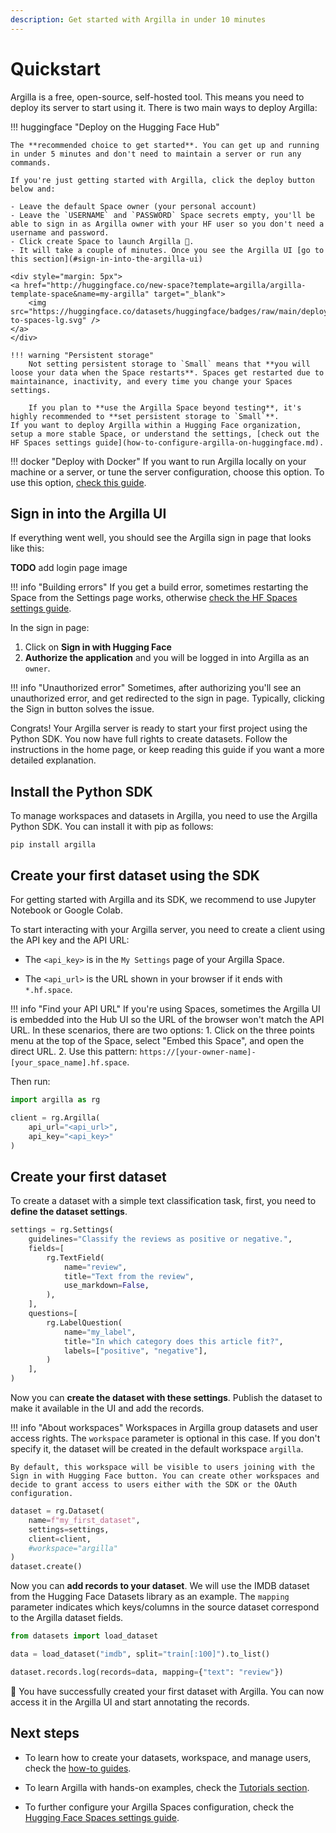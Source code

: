 ```yaml
---
description: Get started with Argilla in under 10 minutes
---
```


# Quickstart

Argilla is a free, open-source, self-hosted tool. This means you need to deploy its server to start using it. There is two main ways to deploy Argilla:

!!! huggingface "Deploy on the Hugging Face Hub"

    The **recommended choice to get started**. You can get up and running in under 5 minutes and don't need to maintain a server or run any commands. 
    
    If you're just getting started with Argilla, click the deploy button below and:

    - Leave the default Space owner (your personal account)
    - Leave the `USERNAME` and `PASSWORD` Space secrets empty, you'll be able to sign in as Argilla owner with your HF user so you don't need a username and password.
    - Click create Space to launch Argilla 🚀.
    - It will take a couple of minutes. Once you see the Argilla UI [go to this section](#sign-in-into-the-argilla-ui)

    <div style="margin: 5px">
	<a href="http://huggingface.co/new-space?template=argilla/argilla-template-space&name=my-argilla" target="_blank">
	    <img src="https://huggingface.co/datasets/huggingface/badges/raw/main/deploy-to-spaces-lg.svg" />
	</a>
    </div>

    !!! warning "Persistent storage"
        Not setting persistent storage to `Small` means that **you will loose your data when the Space restarts**. Spaces get restarted due to maintainance, inactivity, and every time you change your Spaces settings. 
        
        If you plan to **use the Argilla Space beyond testing**, it's highly recommended to **set persistent storage to `Small`**.
    If you want to deploy Argilla within a Hugging Face organization, setup a more stable Space, or understand the settings, [check out the HF Spaces settings guide](how-to-configure-argilla-on-huggingface.md).

!!! docker "Deploy with Docker"
     If you want to run Argilla locally on your machine or a server, or tune the server configuration, choose this option. To use this option, [check this guide](how-to-deploy-argilla-with-docker.md).

## Sign in into the Argilla UI
If everything went well, you should see the Argilla sign in page that looks like this:

**TODO** add login page image

!!! info "Building errors"
    If you get a build error, sometimes restarting the Space from the Settings page works, otherwise [check the HF Spaces settings guide](how-to-configure-argilla-on-huggingface.md).


In the sign in page:

1. Click on **Sign in with Hugging Face**
2. **Authorize the application** and you will be logged in into Argilla as an `owner`.

!!! info "Unauthorized error"
    Sometimes, after authorizing you'll see an unauthorized error, and get redirected to the sign in page. Typically, clicking the Sign in button solves the issue.

Congrats! Your Argilla server is ready to start your first project using the Python SDK. You now have full rights to create datasets. Follow the instructions in the home page, or keep reading this guide if you want a more detailed explanation.

## Install the Python SDK

To manage workspaces and datasets in Argilla, you need to use the Argilla Python SDK. You can install it with pip as follows:

```console
pip install argilla
```

## Create your first dataset using the SDK
For getting started with Argilla and its SDK, we recommend to use Jupyter Notebook or Google Colab.

To start interacting with your Argilla server, you need to create a client using the API key and the API URL: 

- The `<api_key>` is in the `My Settings` page of your Argilla Space. 

- The `<api_url>` is the URL shown in your browser if it ends with `*.hf.space`.

!!! info "Find your API URL"
    If you're using Spaces, sometimes the Argilla UI is embedded into the Hub UI so the URL of the browser won't match the API URL. In these scenarios, there are two options:
        1. Click on the three points menu at the top of the Space, select "Embed this Space", and open the direct URL.
        2. Use this pattern: `https://[your-owner-name]-[your_space_name].hf.space`.  

Then run:

```python
import argilla as rg

client = rg.Argilla(
    api_url="<api_url>",
    api_key="<api_key>"
)
```

## Create your first dataset

To create a dataset with a simple text classification task, first, you need to **define the dataset settings**.

```python
settings = rg.Settings(
    guidelines="Classify the reviews as positive or negative.",
    fields=[
        rg.TextField(
            name="review",
            title="Text from the review",
            use_markdown=False,
        ),
    ],
    questions=[
        rg.LabelQuestion(
            name="my_label",
            title="In which category does this article fit?",
            labels=["positive", "negative"],
        )
    ],
)
```

Now you can **create the dataset with these settings**. Publish the dataset to make it available in the UI and add the records.

!!! info "About workspaces"
    Workspaces in Argilla group datasets and user access rights. The `workspace` parameter is optional in this case. If you don't specify it, the dataset will be created in the default workspace `argilla`. 
    
    By default, this workspace will be visible to users joining with the Sign in with Hugging Face button. You can create other workspaces and decide to grant access to users either with the SDK or the OAuth configuration.

```python
dataset = rg.Dataset(
    name=f"my_first_dataset",
    settings=settings,
    client=client,
    #workspace="argilla"
)
dataset.create()
```

Now you can **add records to your dataset**. We will use the IMDB dataset from the Hugging Face Datasets library as an example. The `mapping` parameter indicates which keys/columns in the source dataset correspond to the Argilla dataset fields.

```python
from datasets import load_dataset

data = load_dataset("imdb", split="train[:100]").to_list()

dataset.records.log(records=data, mapping={"text": "review"})
```

🎉 You have successfully created your first dataset with Argilla. You can now access it in the Argilla UI and start annotating the records.

## Next steps
- To learn how to create your datasets, workspace, and manage users, check the [how-to guides](../how_to_guides/index.md).

- To learn Argilla with hands-on examples, check the [Tutorials section](../tutorials/index.md).

- To further configure your Argilla Spaces configuration, check the [Hugging Face Spaces settings guide](how-to-configure-argilla-on-huggingface.md).
